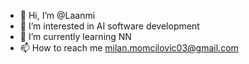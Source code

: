 - 👋 Hi, I’m @Laanmi
- 👀 I’m interested in AI software development
- 🌱 I’m currently learning NN
- 📫 How to reach me milan.momcilovic03@gmail.com

<!---
Laanmi/Laanmi is a ✨ special ✨ repository because its `README.md` (this file) appears on your GitHub profile.
You can click the Preview link to take a look at your changes.
--->
